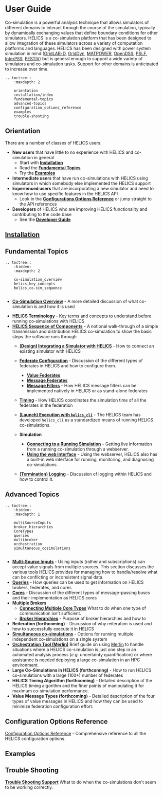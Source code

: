 # User Guide



Co-simulation is a powerful analysis technique that allows simulators of different domains to interact through the course of the simulation, typically by dynamically exchanging values that define boundary conditions for other simulators. HELICS is a co-simulation platform that has been designed to allow integration of these simulators across a variety of computation platforms and languages. HELICS has been designed with power system simulation in mind ([GridLAB-D](https://github.com/gridlab-d/gridlab-d), [GridDyn](https://github.com/LLNL/GridDyn), [MATPOWER](https://github.com/GMLC-TDC/MATPOWER-wrapper), [OpenDSS](https://sourceforge.net/projects/electricdss/), [PSLF](https://github.com/GMLC-TDC/PSLF-wrapper), [InterPSS](https://github.com/InterPSS-Project/ipss-common), [FESTIV](https://www.nrel.gov/grid/festiv-model.html)) but is general enough to support a wide variety of simulators and co-simulation tasks. Support for other domains is anticipated to increase over time.

```eval_rst
.. toctree::
    :maxdepth: 2
    
    orientation
    installation/index
    fundamental-topics
    advanced-topics
    configuration_options_reference
    examples
    trouble-shooting

```

## Orientation

There are a number of classes of HELICS users:

- **New users** that have little to no experience with HELICS and co-simulation in general
	- Start with [**Installation**](../installation/index.md)
	- Read the [**Fundamental Topics**](./index.html#fundamental-topics)
	- Try the [**Examples**](./index.html#examples)	
- **Intermediate users** that have run co-simulations with HELICS using simulators in which somebody else implemented the HELICS support
- **Experienced users** that are incorporating a new simulator and need to know how to use specific features in the HELICS API
	- Look in the [**Configurations Options Reference**](./index.html#configurations-options-reference) or jump straight to the API references
- **Developers** of HELICS who are improving HELICS functionality and contributing to the code base
	- See the [**Developer Guide**](../developer-guide.md)

## [Installation](./installation/index.md)


## Fundamental Topics
```eval_rst
.. toctree::
    :hidden:
    :maxdepth: 2

    co-simulation_overview
    helics_key_concepts
    helics_co-sim_sequence
	

```


- [**Co-Simulation Overview**](./co-simulation_overview.md) - A more detailed discussion of what co-simulation is and how it is used
<!--- suggest renaming 'key concepts' md to 'terminology' -->
- [**HELICS Terminology**](./helics_key_concepts) - Key terms and concepts to understand before running co-simulations with HELICS
- [**HELICS Sequence of Components**](./helics_co-sim_sequence.md) - A notional walk-through of a simple transmission and distribution HELICS co-simulation to show the basic steps the software runs through
	- [**(Design) Integrating a Simulator with HELICS**](./simulator_integration.md) - How to connect an existing simulator with HELICS
	- [**Federate Configuration**](./federates.md) - Discussion of the different types of federates in HELICS and how to configure them.
		- [**Value Federates**](./value_federates.md)
		- [**Message Federates**](./message_federates.md)
		- [**Message Filters**](./filters) - How HELICS message filters can be implemented natively in HELICS or as stand-alone federates
	- [**Timing**](./timing.md) - How HELICS coordinates the simulation time of all the federates in the federation

	- [**(Launch) Execution with `helics_cli`**](./helics_cli.md) - The HELICS team has developed `helics_cli` as a standardized means of running HELICS co-simulations.
	- **Simulation**	
		- [**Connecting to a Running Simulation**](./webserver.md) - Getting live information from a running co-simulation through a webserver.
		- [**Using the web interface**](./web_interface.md) - Using the webserver, HELICS also has a built-in web interface for running, monitoring, and diagnosing co-simulations.
	- [**(Termination) Logging**](./logging.md) - Discussion of logging within HELICS and how to control it.




## Advanced Topics

```eval_rst
.. toctree::
    :hidden:
    :maxdepth: 1

    multiSourceInputs
    broker_hierarchies
    CoreTypes
    queries
    multibroker
    orchestration
    simultaneous_cosimulations


```
- [**Multi-Source Inputs**](./multiSourceInputs.md) - Using inputs (rather and subscriptions) can accept value signals from multiple sources. This section discusses the various tools HELICS provides for managing how to handle/resolve what can be conflicting or inconsistent signal data.
- [**Queries**](./queries.md) - How queries can be used to get information on HELICS brokers, federates, and cores
- [**Cores**](./CoreTypes.md) - Discussion of the different types of message-passing buses and their implementation as HELICS cores
- **Multiple Brokers**
	- [**Connecting Multiple Core Types**](./multibroker.md) What to do when one type of communication isn't sufficient.
	- [**Broker Hierarchies**](./broker_hierarchies.md) - Purpose of broker hierarchies and how to
- **Reiteration (forthcoming)** - Discussion of why reiteration is used and how to successfully execute it in HELICS
- [**Simultaneous co-simulations**](./simultaneous_cosimulations.md) - Options for running multiple independent co-simulations on a single system
- [**Orchestration Tool (Merlin)**](./orchestration.md) Brief guide on using [Merlin](https://github.com/LLNL/merlin) to handle situations where a HELICS co-simulation is just one step in an automated analysis process (_e.g._ uncertainty quantification) or where assistance is needed deploying a large co-simulation in an HPC environment.
- **Large Co-Simulations in HELICS (forthcoming)** - How to run HELICS co-simulations with a large (100+) number of federates
- **HELICS Timing Algorithm (forthcoming)** - Detailed description of the HELICS timing algorithm and the finer points of manipulating it for maximum co-simulation performance.
- **Value Message Types (forthcoming)** - Detailed description of the four types of value messages in HELICS and how they can be used to minimize federation configuration effort.

## Configuration Options Reference
[Configuration Options Reference](../configuration_options_reference.md) - Comprehensive reference to all the HELICS configuration options.

## Examples

## Trouble Shooting

[**Trouble Shooting Support**](./support.md) 
What to do when the co-simulations don't seem to be working correctly.